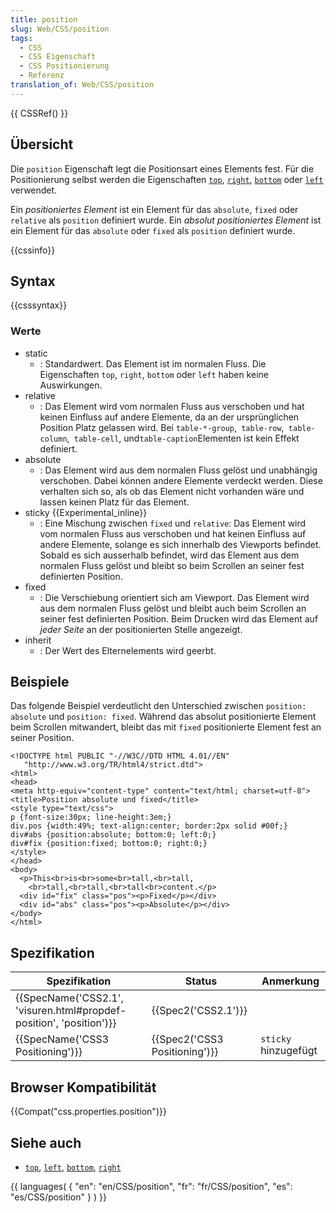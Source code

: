 ```yaml
---
title: position
slug: Web/CSS/position
tags:
  - CSS
  - CSS Eigenschaft
  - CSS Positionierung
  - Referenz
translation_of: Web/CSS/position
---
```

{{ CSSRef() }}

## Übersicht

Die `position` Eigenschaft legt die Positionsart eines Elements fest. Für die Positionierung selbst werden die Eigenschaften [`top`](/De/CSS/Top "de/CSS/top"), [`right`](/De/CSS/Right "de/CSS/right"), [`bottom`](/De/CSS/Bottom "de/CSS/bottom") oder [`left`](/De/CSS/Left "de/CSS/left") verwendet.

Ein _positioniertes Element_ ist ein Element für das `absolute`, `fixed` oder `relative` als `position` definiert wurde.
Ein _absolut positioniertes Element_ ist ein Element für das `absolute` oder `fixed` als `position` definiert wurde.

{{cssinfo}}

## Syntax

{{csssyntax}}

### Werte

- static
  - : Standardwert. Das Element ist im normalen Fluss. Die Eigenschaften `top`, `right`, `bottom` oder `left` haben keine Auswirkungen.
- relative
  - : Das Element wird vom normalen Fluss aus verschoben und hat keinen Einfluss auf andere Elemente, da an der ursprünglichen Position Platz gelassen wird. Bei `table-*-group`,` table-row`,` table-column`,` table-cell`, und` table-caption `Elementen ist kein Effekt definiert.
- absolute
  - : Das Element wird aus dem normalen Fluss gelöst und unabhängig verschoben. Dabei können andere Elemente verdeckt werden. Diese verhalten sich so, als ob das Element nicht vorhanden wäre und lassen keinen Platz für das Element.
- sticky {{Experimental_inline}}
  - : Eine Mischung zwischen `fixed` und `relative`: Das Element wird vom normalen Fluss aus verschoben und hat keinen Einfluss auf andere Elemente, solange es sich innerhalb des Viewports befindet. Sobald es sich ausserhalb befindet, wird das Element aus dem normalen Fluss gelöst und bleibt so beim Scrollen an seiner fest definierten Position.
- fixed
  - : Die Verschiebung orientiert sich am Viewport. Das Element wird aus dem normalen Fluss gelöst und bleibt auch beim Scrollen an seiner fest definierten Position. Beim Drucken wird das Element auf _jeder Seite_ an der positionierten Stelle angezeigt.
- inherit
  - : Der Wert des Elternelements wird geerbt.

## Beispiele

Das folgende Beispiel verdeutlicht den Unterschied zwischen `position: absolute` und `position: fixed`. Während das absolut positionierte Element beim Scrollen mitwandert, bleibt das mit `fixed` positionierte Element fest an seiner Position.

    <!DOCTYPE html PUBLIC "-//W3C//DTD HTML 4.01//EN"
       "http://www.w3.org/TR/html4/strict.dtd">
    <html>
    <head>
    <meta http-equiv="content-type" content="text/html; charset=utf-8">
    <title>Position absolute und fixed</title>
    <style type="text/css">
    p {font-size:30px; line-height:3em;}
    div.pos {width:49%; text-align:center; border:2px solid #00f;}
    div#abs {position:absolute; bottom:0; left:0;}
    div#fix {position:fixed; bottom:0; right:0;}
    </style>
    </head>
    <body>
      <p>This<br>is<br>some<br>tall,<br>tall,
        <br>tall,<br>tall,<br>tall<br>content.</p>
      <div id="fix" class="pos"><p>Fixed</p></div>
      <div id="abs" class="pos"><p>Absolute</p></div>
    </body>
    </html>

## Spezifikation

| Spezifikation                                                                            | Status                                   | Anmerkung            |
| ---------------------------------------------------------------------------------------- | ---------------------------------------- | -------------------- |
| {{SpecName('CSS2.1', 'visuren.html#propdef-position', 'position')}} | {{Spec2('CSS2.1')}}                 |                      |
| {{SpecName('CSS3 Positioning')}}                                             | {{Spec2('CSS3 Positioning')}} | `sticky` hinzugefügt |

## Browser Kompatibilität

{{Compat("css.properties.position")}}

## Siehe auch

- [`top`](/De/CSS/Top "de/CSS/top"), [`left`](/De/CSS/Left "de/CSS/left"), [`bottom`](/De/CSS/Bottom "de/CSS/bottom"), [`right`](/De/CSS/Right "de/CSS/right")

{{ languages( { "en": "en/CSS/position", "fr": "fr/CSS/position", "es": "es/CSS/position" } ) }}
